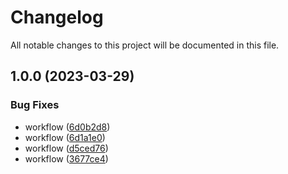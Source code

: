 # Changelog

All notable changes to this project will be documented in this file.

## 1.0.0 (2023-03-29)


### Bug Fixes

* workflow ([6d0b2d8](https://github.com/nomaddevops/simplon-voting-app/commit/6d0b2d88c5636d380b3943d23eaa35628ec0e820))
* workflow ([6d1a1e0](https://github.com/nomaddevops/simplon-voting-app/commit/6d1a1e050b0b53c242a20d9a88a8018838d173d4))
* workflow ([d5ced76](https://github.com/nomaddevops/simplon-voting-app/commit/d5ced76a4405ec70d45aaa1b02e047ea472c7c1f))
* workflow ([3677ce4](https://github.com/nomaddevops/simplon-voting-app/commit/3677ce4d2bdb335d0411eda09a046e416107895a))
